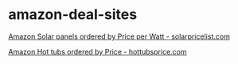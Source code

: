 # amazon-deal-sites

[Amazon Solar panels ordered by Price per Watt - solarpricelist.com](https://solarpricelist.com)

[Amazon Hot tubs ordered by Price - hottubsprice.com](https://hottubsprice.com)
